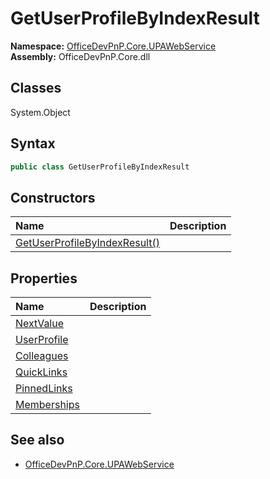 # GetUserProfileByIndexResult
  
**Namespace:** [OfficeDevPnP.Core.UPAWebService](OfficeDevPnP.Core.UPAWebService.md)  
**Assembly:** OfficeDevPnP.Core.dll  
## Classes
System.Object  
## Syntax
```C#
public class GetUserProfileByIndexResult
```
## Constructors
|**Name**|**Description**|
|:-----|:-----|
| [GetUserProfileByIndexResult()](GetUserProfileByIndexResultconstructor1details.md) | 
## Properties
|**Name**|**Description**|
|:-----|:-----|
| [NextValue](GetUserProfileByIndexResult.NextValue.md) | 
| [UserProfile](GetUserProfileByIndexResult.UserProfile.md) | 
| [Colleagues](GetUserProfileByIndexResult.Colleagues.md) | 
| [QuickLinks](GetUserProfileByIndexResult.QuickLinks.md) | 
| [PinnedLinks](GetUserProfileByIndexResult.PinnedLinks.md) | 
| [Memberships](GetUserProfileByIndexResult.Memberships.md) | 
## See also
- [OfficeDevPnP.Core.UPAWebService](OfficeDevPnP.Core.UPAWebService.md)
